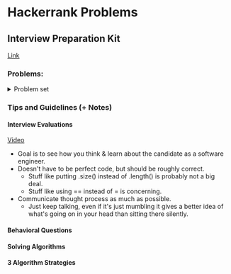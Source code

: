 # Hackerrank Problems
## Interview Preparation Kit
[Link](https://www.hackerrank.com/interview/interview-preparation-kit)
### Problems:
<details>
  <summary> Problem set </summary>
  <h4> Arrays </h4>
  <ul>
    <li><a href="https://www.hackerrank.com/challenges/2d-array/">2D array</a> (<code>hourglassSum()</code>)</li>
    <li><a href="https://www.hackerrank.com/challenges/ctci-array-left-rotation/">Rotate Left</a> (<code>rotLeft()</code>)</li>
    <li><a href="https://www.hackerrank.com/challenges/new-year-chaos/">New Year Chaos</a> (First go: <code>minimumBribes()</code>, Better one: <code>minimumBribes2()</code>)</li>
    <li><a href="https://www.hackerrank.com/challenges/minimum-swaps-2/">Minimum Swaps 2</a> (<code>minimumSwaps()</code>)</li>
  </ul>
  <h4> Dictionaries and Hashmaps </h4>
  <ul>
    <li><a href="https://www.hackerrank.com/challenges/ctci-ransom-note/">Hash Tables: Ransom Note</a> (<code>checkMagazine()</code>)</li>
    <li><a href="https://www.hackerrank.com/challenges/two-strings/">Two Strings</a> (Inefficient: <code>twoStringsOld()</code>, Efficient: <code>twoStrings()</code>)</li>
  </ul>
  <h4> Sorting </h4>
  <ul>
    <li><a href="https://www.hackerrank.com/challenges/ctci-bubble-sort/">Sorting: Bubble Sort</a> (<code>countSwaps()</code>)</li>
    <li><a href="https://www.hackerrank.com/challenges/mark-and-toys/">Mark and Toys</a> (<code>maximumToys()</code>)</li>
  </ul>
  <h4> String Manipulation </h4>
  <ul>
    <li><a href="https://www.hackerrank.com/challenges/ctci-making-anagrams/">Strings: Making Anagrams</a> (<code>makeAnagram()</code>)</li>
    <li><a href="https://www.hackerrank.com/challenges/mark-and-toys/">Alternating Characters</a> (<code>maximumToys()</code>)</li>
  </ul>
  <h4> Greedy Algorithms </h4>
  <h4> Search </h4>
  <h4> Dynamic Programming </h4>
  <h4> Stacks and Queues </h4>
  <h4> Graphs </h4>
  <h4> Trees </h4>
  <h4> Linked Lists </h4>
  <h4> Recursion and Backtracking </h4>
  <h4> Miscellaneous </h4>
</details>

### Tips and Guidelines (+ Notes)
#### Interview Evaluations
[Video](https://youtu.be/jxAWQN5t6wg)
* Goal is to see how you think & learn about the candidate as a software engineer.
* Doesn't have to be perfect code, but should be roughly correct.
  * Stuff like putting .size() instead of .length() is probably not a big deal.
  * Stuff like using == instead of = is concerning.
* Communicate thought process as much as possible.
  * Just keep talking, even if it's just mumbling it gives a better idea of what's going on in your head than sitting there silently.
#### Behavioral Questions
#### Solving Algorithms
#### 3 Algorithm Strategies
